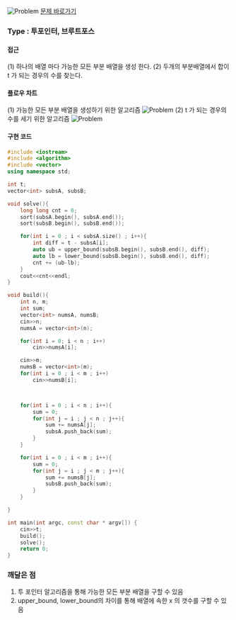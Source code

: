 ![Problem](https://raw.githubusercontent.com/seongjinkime/problem-solving/master/images/2143.png)
[문제 바로가기](https://www.acmicpc.net/problem/2143)
### Type : 투포인터, 브루트포스

#### 접근
(1) 하나의 배열 마다 가능한 모든 부분 배열을 생성 한다.
(2) 두개의 부분배열에서 합이 t 가 되는 경우의 수를 찾는다.

#### 플로우 차트
(1) 가능한 모든 부분 배열을 생성하기 위한 알고리즘
![Problem](https://raw.githubusercontent.com/seongjinkime/problem-solving/master/images/2143_build.png)
(2) t 가 되는 경우의 수를 세기 위한 알고리즘
![Problem](https://raw.githubusercontent.com/seongjinkime/problem-solving/master/images/2143_solve.png)

#### 구현 코드



```cpp
#include <iostream>
#include <algorithm>
#include <vector>
using namespace std;

int t;
vector<int> subsA, subsB;

void solve(){
    long long cnt = 0;
    sort(subsA.begin(), subsA.end());
    sort(subsB.begin(), subsB.end());

    for(int i = 0 ; i < subsA.size() ; i++){
        int diff = t - subsA[i];
        auto ub = upper_bound(subsB.begin(), subsB.end(), diff);
        auto lb = lower_bound(subsB.begin(), subsB.end(), diff);
        cnt += (ub-lb);
    }
    cout<<cnt<<endl;
}

void build(){
    int n, m;
    int sum;
    vector<int> numsA, numsB;
    cin>>n;
    numsA = vector<int>(n);

    for(int i = 0; i < n ; i++)
        cin>>numsA[i];

    cin>>m;
    numsB = vector<int>(m);
    for(int i = 0 ; i < m ; i++)
        cin>>numsB[i];



    for(int i = 0 ; i < n ; i++){
        sum = 0;
        for(int j = i ; j < n ; j++){
            sum += numsA[j];
            subsA.push_back(sum);
        }
    }

    for(int i = 0 ; i < m ; i++){
        sum = 0;
        for(int j = i ; j < m ; j++){
            sum += numsB[j];
            subsB.push_back(sum);
        }
    }

}

int main(int argc, const char * argv[]) {
    cin>>t;
    build();
    solve();
    return 0;
}

```

### 깨달은 점
1. 투 포인터 알고리즘을 통해 가능한 모든 부분 배열을 구할 수 있음
2. upper_bound, lower_bound의 차이를 통해 배열에 속한 x 의 갯수를 구할 수 있음
